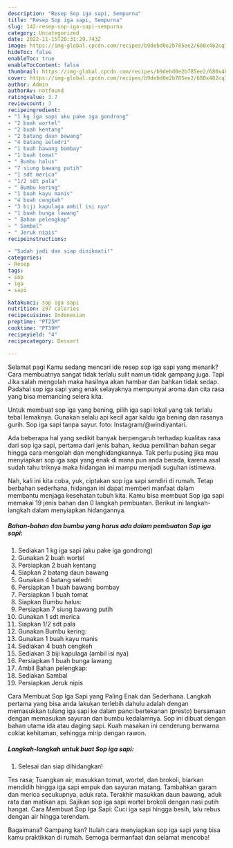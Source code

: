 ```yaml
---
description: "Resep Sop iga sapi, Sempurna"
title: "Resep Sop iga sapi, Sempurna"
slug: 142-resep-sop-iga-sapi-sempurna
category: Uncategorized
date: 2022-11-15T20:31:29.743Z
image: https://img-global.cpcdn.com/recipes/b9debd0e2b785ee2/680x482cq70/sop-iga-sapi-foto-resep-utama.jpg
hideToc: false
enableToc: true
enableTocContent: false
thumbnail: https://img-global.cpcdn.com/recipes/b9debd0e2b785ee2/680x482cq70/sop-iga-sapi-foto-resep-utama.jpg
cover: https://img-global.cpcdn.com/recipes/b9debd0e2b785ee2/680x482cq70/sop-iga-sapi-foto-resep-utama.jpg
author: Admin
authorAv: notfound
ratingvalue: 3.7
reviewcount: 3
recipeingredient:
- "1 kg iga sapi aku pake iga gondrong"
- "2 buah wortel"
- "2 buah kentang"
- "2 batang daun bawang"
- "4 batang seledri"
- "1 buah bawang bombay"
- "1 buah tomat"
- " Bumbu halus"
- "7 siung bawang putih"
- "1 sdt merica"
- "1/2 sdt pala"
- " Bumbu kering"
- "1 buah kayu manis"
- "4 buah cengkeh"
- "3 biji kapulaga ambil isi nya"
- "1 buah bunga lawang"
- " Bahan pelengkap"
- " Sambal"
- " Jeruk nipis"
recipeinstructions:

- "Sudah jadi dan siap dinikmati!"
categories:
- Resep
tags:
- sop
- iga
- sapi

katakunci: sop iga sapi 
nutrition: 297 calories
recipecuisine: Indonesian
preptime: "PT25M"
cooktime: "PT39M"
recipeyield: "4"
recipecategory: Dessert

---
```



Selamat pagi Kamu sedang mencari ide resep sop iga sapi yang menarik? Cara membuatnya sangat tidak terlalu sulit namun tidak gampang juga. Tapi Jika salah mengolah maka hasilnya akan hambar dan bahkan tidak sedap. Padahal sop iga sapi yang enak selayaknya mempunyai aroma dan cita rasa yang bisa memancing selera kita.


Untuk membuat sop iga yang bening, pilih iga sapi lokal yang tak terlalu tebal lemaknya. Gunakan selalu api kecil agar kaldu iga bening dan rasanya gurih. Sop iga sapi tanpa sayur. foto: Instagram/@windiyantari.

Ada beberapa hal yang sedikit banyak berpengaruh terhadap kualitas rasa dari sop iga sapi, pertama dari jenis bahan, kedua pemilihan bahan segar hingga cara mengolah dan menghidangkannya. Tak perlu pusing jika mau menyiapkan sop iga sapi yang enak di mana pun anda berada, karena asal sudah tahu triknya maka hidangan ini mampu menjadi suguhan istimewa.


Nah, kali ini kita coba, yuk, ciptakan sop iga sapi sendiri di rumah. Tetap berbahan sederhana, hidangan ini dapat memberi manfaat dalam membantu menjaga kesehatan tubuh kita. Kamu bisa membuat Sop iga sapi memakai 19 jenis bahan dan 0 langkah pembuatan. Berikut ini langkah-langkah dalam menyiapkan hidangannya.

<!--inarticleads1-->

##### Bahan-bahan dan bumbu yang harus ada dalam pembuatan Sop iga sapi:

1. Sediakan 1 kg iga sapi (aku pake iga gondrong)
1. Gunakan 2 buah wortel
1. Persiapkan 2 buah kentang
1. Siapkan 2 batang daun bawang
1. Gunakan 4 batang seledri
1. Persiapkan 1 buah bawang bombay
1. Persiapkan 1 buah tomat
1. Siapkan  Bumbu halus:
1. Persiapkan 7 siung bawang putih
1. Gunakan 1 sdt merica
1. Siapkan 1/2 sdt pala
1. Gunakan  Bumbu kering:
1. Gunakan 1 buah kayu manis
1. Sediakan 4 buah cengkeh
1. Sediakan 3 biji kapulaga (ambil isi nya)
1. Persiapkan 1 buah bunga lawang
1. Ambil  Bahan pelengkap:
1. Sediakan  Sambal
1. Persiapkan  Jeruk nipis


Cara Membuat Sop Iga Sapi yang Paling Enak dan Sederhana. Langkah pertama yang bisa anda lakukan terlebih dahulu adalah dengan memasukkan tulang iga sapi ke dalam panci bertekanan (presto) bersamaan dengan memasukan sayuran dan bumbu kedalamnya. Sop ini dibuat dengan bahan utama ida atau daging sapi. Kuah masakan ini cenderung berwarna coklat kehitaman, sehingga mirip dengan rawon. 

<!--inarticleads2-->

##### Langkah-langkah untuk buat Sop iga sapi:


1. Selesai dan siap dihidangkan!

Tes rasa; Tuangkan air, masukkan tomat, wortel, dan brokoli, biarkan mendidih hingga iga sapi empuk dan sayuran matang. Tambahkan garam dan merica secukupnya, aduk rata. Terakhir masukkan daun bawang, aduk rata dan matikan api. Sajikan sop iga sapi wortel brokoli dengan nasi putih hangat. Cara Membuat Sop Iga Sapi: Cuci iga sapi hingga besih, lalu rebus dengan air hingga terendam. 

Bagaimana? Gampang kan? Itulah cara menyiapkan sop iga sapi yang bisa kamu praktikkan di rumah. Semoga bermanfaat dan selamat mencoba!

